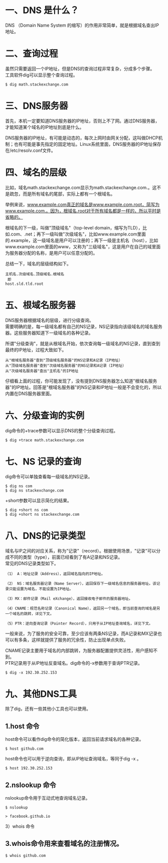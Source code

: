 # 一、DNS 是什么？
DNS （Domain Name System 的缩写）的作用非常简单，就是根据域名查出IP地址。

# 二、查询过程
虽然只需要返回一个IP地址，但是DNS的查询过程非常复杂，分成多个步骤。  
工具软件dig可以显示整个查询过程。
```
$ dig math.stackexchange.com
```

# 三、DNS服务器
首先，本机一定要知道DNS服务器的IP地址，否则上不了网。通过DNS服务器，才能知道某个域名的IP地址到底是什么。  

DNS服务器的IP地址，有可能是动态的，每次上网时由网关分配，这叫做DHCP机制；也有可能是事先指定的固定地址。Linux系统里面，DNS服务器的IP地址保存在/etc/resolv.conf文件。

# 四、域名的层级
比如，域名math.stackexchange.com显示为math.stackexchange.com.。这不是疏忽，而是所有域名的尾部，实际上都有一个根域名。  

举例来说，www.example.com真正的域名是www.example.com.root，简写为www.example.com.。因为，根域名.root对于所有域名都是一样的，所以平时是省略的。  

根域名的下一级，叫做"顶级域名"（top-level domain，缩写为TLD），比如.com、.net；再下一级叫做"次级域名"，比如www.example.com里面的.example，这一级域名是用户可以注册的；再下一级是主机名（host），比如www.example.com里面的www，又称为"三级域名"，这是用户在自己的域里面为服务器分配的名称，是用户可以任意分配的。  

总结一下，域名的层级结构如下。
```
主机名.次级域名.顶级域名.根域名
 即
host.sld.tld.root
```

# 五、根域名服务器
DNS服务器根据域名的层级，进行分级查询。  
需要明确的是，每一级域名都有自己的NS记录，NS记录指向该级域名的域名服务器。这些服务器知道下一级域名的各种记录。  

所谓"分级查询"，就是从根域名开始，依次查询每一级域名的NS记录，直到查到最终的IP地址，过程大致如下。
```
从"根域名服务器"查到"顶级域名服务器"的NS记录和A记录（IP地址）
从"顶级域名服务器"查到"次级域名服务器"的NS记录和A记录（IP地址）
从"次级域名服务器"查出"主机名"的IP地址
```
仔细看上面的过程，你可能发现了，没有提到DNS服务器怎么知道"根域名服务器"的IP地址。回答是"根域名服务器"的NS记录和IP地址一般是不会变化的，所以内置在DNS服务器里面。  

# 六、分级查询的实例
dig命令的+trace参数可以显示DNS的整个分级查询过程。
```
$ dig +trace math.stackexchange.com
```

# 七、NS 记录的查询
dig命令可以单独查看每一级域名的NS记录。
```
$ dig ns com
$ dig ns stackexchange.com
```
+short参数可以显示简化的结果。
```
$ dig +short ns com
$ dig +short ns stackexchange.com
```

# 八、DNS的记录类型
域名与IP之间的对应关系，称为"记录"（record）。根据使用场景，"记录"可以分成不同的类型（type），前面已经看到了有A记录和NS记录。  
常见的DNS记录类型如下。
```
（1） A：地址记录（Address），返回域名指向的IP地址。

（2） NS：域名服务器记录（Name Server），返回保存下一级域名信息的服务器地址。该记录只能设置为域名，不能设置为IP地址。

（3）MX：邮件记录（Mail eXchange），返回接收电子邮件的服务器地址。

（4）CNAME：规范名称记录（Canonical Name），返回另一个域名，即当前查询的域名是另一个域名的跳转，详见下文。

（5）PTR：逆向查询记录（Pointer Record），只用于从IP地址查询域名，详见下文。
```
一般来说，为了服务的安全可靠，至少应该有两条NS记录，而A记录和MX记录也可以有多条，这样就提供了服务的冗余性，防止出现单点失败。  

CNAME记录主要用于域名的内部跳转，为服务器配置提供灵活性，用户感知不到。  
PTR记录用于从IP地址反查域名。dig命令的-x参数用于查询PTR记录。
```
$ dig -x 192.30.252.153
```

# 九、其他DNS工具
除了dig，还有一些其他小工具也可以使用。

## 1.host 命令

host命令可以看作dig命令的简化版本，返回当前请求域名的各种记录。
```
$ host github.com
```
host命令也可以用于逆向查询，即从IP地址查询域名，等同于dig -x <ip>。
```
$ host 192.30.252.153
```

## 2.nslookup 命令
nslookup命令用于互动式地查询域名记录。
```
$ nslookup

> facebook.github.io
```
3）whois 命令

## 3.whois命令用来查看域名的注册情况。
```
$ whois github.com
```